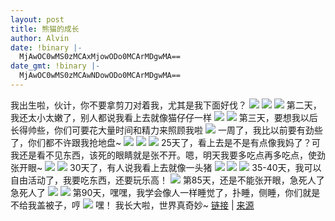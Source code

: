 ```yaml
---
layout: post
title: 熊猫的成长
author: Alvin
date: !binary |-
  MjAwOC0wMS0zMCAxMjowODo0MCArMDgwMA==
date_gmt: !binary |-
  MjAwOC0wMS0zMCAwNDowODo0MCArMDgwMA==
---
```

我出生啦，伙计，你不要拿剪刀对着我，尤其是我下面好伐？
<img src="http://photo15.yupoo.com/20071231/171424_1305533361.jpg" />
<img src="http://photo14.yupoo.com/20071231/171426_600963556.jpg" />
<img src="http://photo14.yupoo.com/20071231/171426_2085115490.jpg" />
第二天，我还太小太嫩了，别人都说我看上去就像猫仔仔一样
<img src="http://photo14.yupoo.com/20071231/171426_600963556.jpg" />
<img src="http://photo14.yupoo.com/20071231/171429_1796018276.jpg" />
第三天，要想我以后长得帅些，你们可要花大量时间和精力来照顾我啦
<img src="http://photo14.yupoo.com/20071231/171430_824949076.jpg" />
一周了，我比以前要有劲些了，你们都不许跟我抢地盘~
<img src="http://photo15.yupoo.com/20071231/171425_1357452142.jpg" />
<img src="http://photo15.yupoo.com/20071231/171425_812567085.jpg" />
<img src="http://photo14.yupoo.com/20071231/171424_765087804.jpg" />
25天了，看上去是不是有点像我妈了？可我还是看不见东西，该死的眼睛就是张不开。嗯，明天我要多吃点再多吃点，使劲张开眼~
<img src="http://photo15.yupoo.com/20071231/171427_894515035.jpg" />
<img src="http://photo15.yupoo.com/20071231/171427_678846319.jpg" />
30天了，有人说我看上去就像一头猪
<img src="http://photo15.yupoo.com/20071231/171430_879853852.jpg" />
<img src="http://photo15.yupoo.com/20071231/171428_1233260325.jpg" />
<img src="http://photo15.yupoo.com/20071231/171428_1944607490.jpg" />
35-40天，我可以自由活动了，我要吃东西，还要玩乐高！
<img src="http://photo15.yupoo.com/20071231/171431_93641761.jpg" />
第85天，还是不能张开眼，急死人了急死人了
<img src="http://photo14.yupoo.com/20071231/171432_1030068543.jpg" />
<img src="http://photo15.yupoo.com/20071231/171431_2024757890.jpg" />
第90天，嘿嘿，我学会像人一样睡觉了，扑睡，侧睡，你们就是不给我盖被子，哼
<img src="http://photo15.yupoo.com/20071231/171423_956380162.jpg" />
嘿！ 我长大啦，世界真奇妙~
<a href="http://news.worldwild.org/evolution-of-a-new-born-panda/">链接</a> | <a href="http://www.digg.com/general_sciences/The_cutest_thing_you_ll_see_all_day_pics">来源</a>
